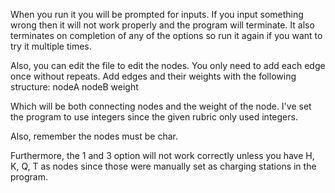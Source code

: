 When you run it you will be prompted for inputs. If you input something wrong then it will not work properly and the program will terminate. It also terminates on completion of any of the options so run it again if you want to try it multiple times.

Also, you can edit the file to edit the nodes. You only need to add each edge once without repeats. Add edges and their weights with the following structure: nodeA nodeB weight

Which will be both connecting nodes and the weight of the node. I've set the program to use integers since the given rubric only used integers.

Also, remember the nodes must be char.

Furthermore, the 1 and 3 option will not work correctly unless you have H, K, Q, T as nodes since those were manually set as charging stations in the program.

